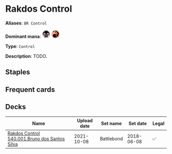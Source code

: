 # Rakdos Control

**Aliases**: `BR Control`

**Dominant mana**: <img src="../resources/images/mana/B.png" width="25"/> <img src="../resources/images/mana/R.png" width="25"/>

**Type**: `Control`

**Description**: TODO.

## **Staples**



## **Frequent cards**



## **Decks**

| Name | Upload date | Set name | Set date | Legal |
| -----| ----------- | -------- | -------- | ----- |
| [Rakdos Control 540.001.Bruno dos Santos Silva](https://www.mtggoldfish.com/deck/4351050) | 2021-10-08 | Battlebond | 2018-06-08 | ✅ |


